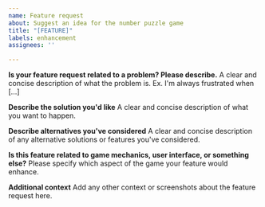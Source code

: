 ```yaml
---
name: Feature request
about: Suggest an idea for the number puzzle game
title: "[FEATURE]"
labels: enhancement
assignees: ''

---
```


**Is your feature request related to a problem? Please describe.**
A clear and concise description of what the problem is. Ex. I'm always frustrated when [...]

**Describe the solution you'd like**
A clear and concise description of what you want to happen.

**Describe alternatives you've considered**
A clear and concise description of any alternative solutions or features you've considered.

**Is this feature related to game mechanics, user interface, or something else?**
Please specify which aspect of the game your feature would enhance.

**Additional context**
Add any other context or screenshots about the feature request here.